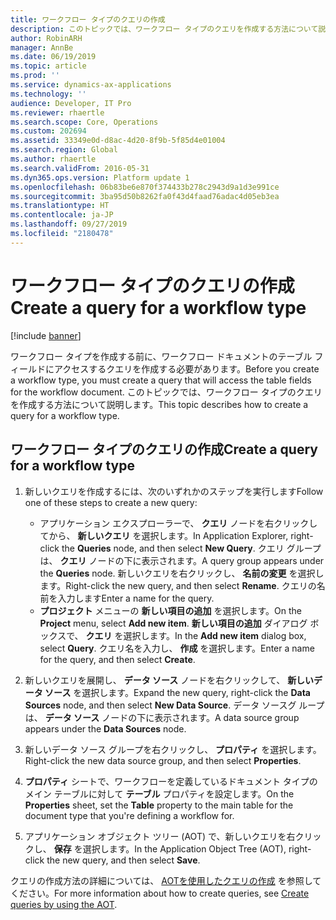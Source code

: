 ```yaml
---
title: ワークフロー タイプのクエリの作成
description: このトピックでは、ワークフロー タイプのクエリを作成する方法について説明します。
author: RobinARH
manager: AnnBe
ms.date: 06/19/2019
ms.topic: article
ms.prod: ''
ms.service: dynamics-ax-applications
ms.technology: ''
audience: Developer, IT Pro
ms.reviewer: rhaertle
ms.search.scope: Core, Operations
ms.custom: 202694
ms.assetid: 33349e0d-d8ac-4d20-8f9b-5f85d4e01004
ms.search.region: Global
ms.author: rhaertle
ms.search.validFrom: 2016-05-31
ms.dyn365.ops.version: Platform update 1
ms.openlocfilehash: 06b83be6e870f374433b278c2943d9a1d3e991ce
ms.sourcegitcommit: 3ba95d50b8262fa0f43d4faad76adac4d05eb3ea
ms.translationtype: HT
ms.contentlocale: ja-JP
ms.lasthandoff: 09/27/2019
ms.locfileid: "2180478"
---
```

# <a name="create-a-query-for-a-workflow-type"></a><span data-ttu-id="6b86a-103">ワークフロー タイプのクエリの作成</span><span class="sxs-lookup"><span data-stu-id="6b86a-103">Create a query for a workflow type</span></span> 

[!include [banner](../includes/banner.md)]

<span data-ttu-id="6b86a-104">ワークフロー タイプを作成する前に、ワークフロー ドキュメントのテーブル フィールドにアクセスするクエリを作成する必要があります。</span><span class="sxs-lookup"><span data-stu-id="6b86a-104">Before you create a workflow type, you must create a query that will access the table fields for the workflow document.</span></span> <span data-ttu-id="6b86a-105">このトピックでは、ワークフロー タイプのクエリを作成する方法について説明します。</span><span class="sxs-lookup"><span data-stu-id="6b86a-105">This topic describes how to create a query for a workflow type.</span></span>

## <a name="create-a-query-for-a-workflow-type"></a><span data-ttu-id="6b86a-106">ワークフロー タイプのクエリの作成</span><span class="sxs-lookup"><span data-stu-id="6b86a-106">Create a query for a workflow type</span></span>

1. <span data-ttu-id="6b86a-107">新しいクエリを作成するには、次のいずれかのステップを実行します</span><span class="sxs-lookup"><span data-stu-id="6b86a-107">Follow one of these steps to create a new query:</span></span>

    + <span data-ttu-id="6b86a-108">アプリケーション エクスプローラーで、 **クエリ** ノードを右クリックしてから、 **新しいクエリ** を選択します。</span><span class="sxs-lookup"><span data-stu-id="6b86a-108">In Application Explorer, right-click the **Queries** node, and then select **New Query**.</span></span> <span data-ttu-id="6b86a-109">クエリ グループは、 **クエリ** ノードの下に表示されます。</span><span class="sxs-lookup"><span data-stu-id="6b86a-109">A query group appears under the **Queries** node.</span></span> <span data-ttu-id="6b86a-110">新しいクエリを右クリックし、 **名前の変更** を選択します。</span><span class="sxs-lookup"><span data-stu-id="6b86a-110">Right-click the new query, and then select **Rename**.</span></span> <span data-ttu-id="6b86a-111">クエリの名前を入力します</span><span class="sxs-lookup"><span data-stu-id="6b86a-111">Enter a name for the query.</span></span>
    + <span data-ttu-id="6b86a-112">**プロジェクト** メニューの **新しい項目の追加** を選択します。</span><span class="sxs-lookup"><span data-stu-id="6b86a-112">On the **Project** menu, select **Add new item**.</span></span> <span data-ttu-id="6b86a-113">**新しい項目の追加** ダイアログ ボックスで、 **クエリ** を選択します。</span><span class="sxs-lookup"><span data-stu-id="6b86a-113">In the **Add new item** dialog box, select **Query**.</span></span> <span data-ttu-id="6b86a-114">クエリ名を入力し、 **作成** を選択します。</span><span class="sxs-lookup"><span data-stu-id="6b86a-114">Enter a name for the query, and then select **Create**.</span></span>

2. <span data-ttu-id="6b86a-115">新しいクエリを展開し、 **データ ソース** ノードを右クリックして、 **新しいデータ ソース** を選択します。</span><span class="sxs-lookup"><span data-stu-id="6b86a-115">Expand the new query, right-click the **Data Sources** node, and then select **New Data Source**.</span></span> <span data-ttu-id="6b86a-116">データ ソースグ ループは、 **データ ソース** ノードの下に表示されます。</span><span class="sxs-lookup"><span data-stu-id="6b86a-116">A data source group appears under the **Data Sources** node.</span></span>
3. <span data-ttu-id="6b86a-117">新しいデータ ソース グループを右クリックし、 **プロパティ**  を選択します。</span><span class="sxs-lookup"><span data-stu-id="6b86a-117">Right-click the new data source group, and then select **Properties**.</span></span>
4. <span data-ttu-id="6b86a-118">**プロパティ** シートで、ワークフローを定義しているドキュメント タイプのメイン テーブルに対して **テーブル** プロパティを設定します。</span><span class="sxs-lookup"><span data-stu-id="6b86a-118">On the **Properties** sheet, set the **Table** property to the main table for the document type that you're defining a workflow for.</span></span>
5. <span data-ttu-id="6b86a-119">アプリケーション オブジェクト ツリー (AOT) で、新しいクエリを右クリックし、 **保存** を選択します。</span><span class="sxs-lookup"><span data-stu-id="6b86a-119">In the Application Object Tree (AOT), right-click the new query, and then select **Save**.</span></span>

<span data-ttu-id="6b86a-120">クエリの作成方法の詳細については、 [AOTを使用したクエリの作成](https://docs.microsoft.com/dynamicsax-2012/developer/how-to-create-queries-by-using-the-aot) を参照してください。</span><span class="sxs-lookup"><span data-stu-id="6b86a-120">For more information about how to create queries, see [Create queries by using the AOT](https://docs.microsoft.com/dynamicsax-2012/developer/how-to-create-queries-by-using-the-aot).</span></span>
